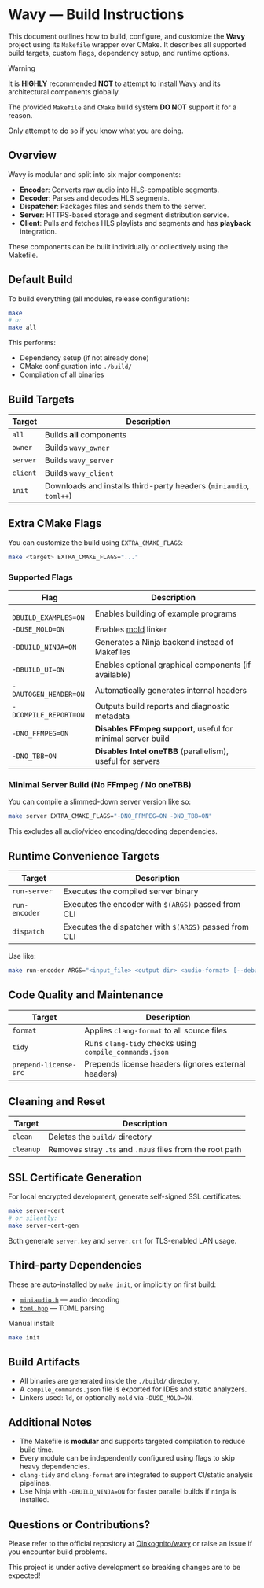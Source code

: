 # Wavy — Build Instructions

This document outlines how to build, configure, and customize the **Wavy** project using its `Makefile` wrapper over CMake. It describes all supported build targets, custom flags, dependency setup, and runtime options.

> [!WARNING]
> 
> It is **HIGHLY** recommended **NOT** to attempt to install 
> Wavy and its architectural components globally. 
> 
> The provided `Makefile` and `CMake` build system **DO NOT** support it for a reason. 
> 
> Only attempt to do so if you know what you are doing. 
> 

## Overview

Wavy is modular and split into six major components:

- **Encoder**: Converts raw audio into HLS-compatible segments.
- **Decoder**: Parses and decodes HLS segments.
- **Dispatcher**: Packages files and sends them to the server.
- **Server**: HTTPS-based storage and segment distribution service.
- **Client**: Pulls and fetches HLS playlists and segments and has **playback** integration.

These components can be built individually or collectively using the Makefile.

## Default Build

To build everything (all modules, release configuration):

```sh
make
# or
make all
```

This performs:
- Dependency setup (if not already done)
- CMake configuration into `./build/`
- Compilation of all binaries

## Build Targets

| Target           | Description                                                 |
|------------------|-------------------------------------------------------------|
| `all`            | Builds **all** components                                   |
| `owner`          | Builds `wavy_owner`                                         |
| `server`         | Builds `wavy_server`                                        |
| `client`         | Builds `wavy_client`                                         |
| `init`           | Downloads and installs third-party headers (`miniaudio`, `toml++`) |

## Extra CMake Flags

You can customize the build using `EXTRA_CMAKE_FLAGS`:

```sh
make <target> EXTRA_CMAKE_FLAGS="..."
```

### Supported Flags

| Flag                   | Description                                                  |
|------------------------|--------------------------------------------------------------|
| `-DBUILD_EXAMPLES=ON`  | Enables building of example programs                         |
| `-DUSE_MOLD=ON`        | Enables [mold](https://github.com/rui314/mold) linker        |
| `-DBUILD_NINJA=ON`     | Generates a Ninja backend instead of Makefiles               |
| `-DBUILD_UI=ON`        | Enables optional graphical components (if available)         |
| `-DAUTOGEN_HEADER=ON`  | Automatically generates internal headers                     |
| `-DCOMPILE_REPORT=ON`  | Outputs build reports and diagnostic metadata                |
| `-DNO_FFMPEG=ON`       | **Disables FFmpeg support**, useful for minimal server build |
| `-DNO_TBB=ON`          | **Disables Intel oneTBB** (parallelism), useful for servers  |


### Minimal Server Build (No FFmpeg / No oneTBB)

You can compile a slimmed-down server version like so:

```sh
make server EXTRA_CMAKE_FLAGS="-DNO_FFMPEG=ON -DNO_TBB=ON"
```

This excludes all audio/video encoding/decoding dependencies.

## Runtime Convenience Targets

| Target         | Description                                               |
|----------------|-----------------------------------------------------------|
| `run-server`   | Executes the compiled server binary                       |
| `run-encoder`  | Executes the encoder with `$(ARGS)` passed from CLI       |
| `dispatch`     | Executes the dispatcher with `$(ARGS)` passed from CLI    |

Use like:

```sh
make run-encoder ARGS="<input_file> <output dir> <audio-format> [--debug]"
```

## Code Quality and Maintenance

| Target               | Description                                                           |
|----------------------|-----------------------------------------------------------------------|
| `format`             | Applies `clang-format` to all source files                            |
| `tidy`               | Runs `clang-tidy` checks using `compile_commands.json`               |
| `prepend-license-src`| Prepends license headers (ignores external headers)                  |


## Cleaning and Reset

| Target     | Description                                              |
|------------|----------------------------------------------------------|
| `clean`    | Deletes the `build/` directory                           |
| `cleanup`  | Removes stray `.ts` and `.m3u8` files from the root path |


## SSL Certificate Generation

For local encrypted development, generate self-signed SSL certificates:

```sh
make server-cert
# or silently:
make server-cert-gen
```

Both generate `server.key` and `server.crt` for TLS-enabled LAN usage.

## Third-party Dependencies

These are auto-installed by `make init`, or implicitly on first build:

- [`miniaudio.h`](https://github.com/mackron/miniaudio) — audio decoding
- [`toml.hpp`](https://github.com/marzer/tomlplusplus) — TOML parsing

Manual install:

```sh
make init
```

## Build Artifacts

- All binaries are generated inside the `./build/` directory.
- A `compile_commands.json` file is exported for IDEs and static analyzers.
- Linkers used: `ld`, or optionally `mold` via `-DUSE_MOLD=ON`.

## Additional Notes

- The Makefile is **modular** and supports targeted compilation to reduce build time.
- Every module can be independently configured using flags to skip heavy dependencies.
- `clang-tidy` and `clang-format` are integrated to support CI/static analysis pipelines.
- Use Ninja with `-DBUILD_NINJA=ON` for faster parallel builds if `ninja` is installed.

## Questions or Contributions?

Please refer to the official repository at [Oinkognito/wavy](https://github.com/oinkognito/wavy) or raise an issue if you encounter build problems.

This project is under active development so breaking changes are to be expected!
